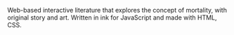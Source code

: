 Web-based interactive literature that explores the concept of mortality, with original story and art. Written in ink for JavaScript and made with HTML, CSS.
